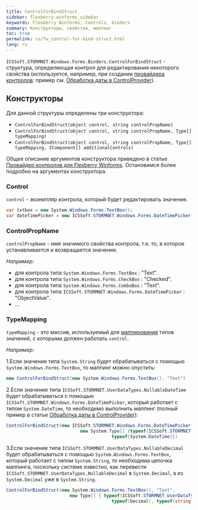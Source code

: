 ```yaml
---
title: ControlForBindStruct
sidebar: flexberry-winforms_sidebar
keywords: Flexberry Winforms, Controls, binders
summary: Конструкторы, свойства, маппинг
toc: true
permalink: ru/fw_control-for-bind-struct.html
lang: ru
---
```


`ICSSoft.STORMNET.Windows.Forms.Binders.ControlForBindStruct` - структура, определяющая контрол для редактирования некоторого свойства (используется, например, при создании [провайдера контролов](fw_control-provider-winforms.html): пример см. [Обработка даты в ControlProvider](fw_processing-date-in-control-provider.html)).

## Конструкторы

Для данной структуры определены три конструктора:

* `ControlForBindStruct(object control, string controlPropName)`
* `ControlForBindStruct(object control, string controlPropName, Type[] typeMapping)`
* `ControlForBindStruct(object control, string controlPropName, Type[] typeMapping, IComponent[] additionalControls)`

Общее описание аргументов конструктора приведено в статье [Провайдер контролов для Flexberry Winforms](fw_control-provider-winforms.html). Остановимся более подробно на аргументах конструктора.

### Control

`control` - экземпляр контрола, который будет редактировать значение.

```csharp
var txtbox = new System.Windows.Forms.TextBox();
var dateTimePicker = new ICSSoft.STORMNET.Windows.Forms.DateTimePicker();
```

### ControlPropName

`controlPropName` - имя значимого свойства контрола, т.е. то, в которое устанавливается и возвращается значение.

_Например:_

* для контрола типа `System.Windows.Forms.TextBox` : "Text".
* для контрола типа `System.Windows.Forms.CheckBox` : "Checked".
* для контрола типа `System.Windows.Forms.ComboBox` : "Text".
* для контрола типа `ICSSoft.STORMNET.Windows.Forms.DateTimePicker` : "ObjectValue".
* ...

### TypeMapping

`typeMapping` - это массив, используемый для [маппирования](fw_control-provider-winforms.html) типов значений, с которыми должен работать `control`.

_Например:_

1.Если значение типа `System.String` будет обрабатываться с помощью `System.Windows.Forms.TextBox`, то маппинг можно опустить:

```csharp
new ControlForBindStruct(new System.Windows.Forms.TextBox(), "Text")
```

2.Если значение типа `ICSSoft.STORMNET.UserDataTypes.NullableDateTime` будет обрабатываться с помощью `ICSSoft.STORMNET.Windows.Forms.DateTimePicker`, который работает с типом `System.DateTime`, то необходимо выполнить маппинг (полный пример  в статье [Обработка даты в ControlProvider](fw_processing-date-in-control-provider.html)):

```csharp
ControlForBindStruct(new ICSSoft.STORMNET.Windows.Forms.DateTimePicker(), "ObjectValue",
                            new System.Type[] {typeof(ICSSoft.STORMNET.UserDataTypes.NullableDateTime),
                                        typeof(System.DateTime)})
```

3.Если значение типа `ICSSoft.STORMNET.UserDataTypes.NullableDecimal` будет обрабатываться с помощью `System.Windows.Forms.TextBox`, который работает с типом `System.String`, то необходима цепочка маппинга, поскольку системе известно, как перевести `ICSSoft.STORMNET.UserDataTypes.NullableDecimal` в `System.Decimal`, а из `System.Decimal` уже в `System.String`.

```csharp
ControlForBindStruct(new System.Windows.Forms.TextBox(), "Text",
                        new Type[] { typeof(ICSSoft.STORMNET.UserDataTypes.NullableDecimal),
                                        typeof(Decimal), typeof(string) }
```
